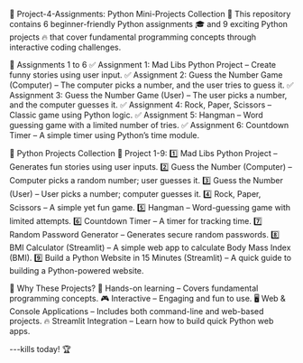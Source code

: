 🚀 Project-4-Assignments: Python Mini-Projects Collection 🐍
This repository contains 6 beginner-friendly Python assignments 🎓 and 9 exciting Python projects 🔥 that cover fundamental programming concepts through interactive coding challenges.

📌 Assignments 1 to 6
✅ Assignment 1: Mad Libs Python Project – Create funny stories using user input.
✅ Assignment 2: Guess the Number Game (Computer) – The computer picks a number, and the user tries to guess it.
✅ Assignment 3: Guess the Number Game (User) – The user picks a number, and the computer guesses it.
✅ Assignment 4: Rock, Paper, Scissors – Classic game using Python logic.
✅ Assignment 5: Hangman – Word guessing game with a limited number of tries.
✅ Assignment 6: Countdown Timer – A simple timer using Python’s time module.

🎯 Python Projects Collection
🌟 Project 1-9:
1️⃣ Mad Libs Python Project – Generates fun stories using user inputs.
2️⃣ Guess the Number (Computer) – Computer picks a random number; user guesses it.
3️⃣ Guess the Number (User) – User picks a number; computer guesses it.
4️⃣ Rock, Paper, Scissors – A simple yet fun game.
5️⃣ Hangman – Word-guessing game with limited attempts.
6️⃣ Countdown Timer – A timer for tracking time.
7️⃣ Random Password Generator – Generates secure random passwords.
8️⃣ BMI Calculator (Streamlit) – A simple web app to calculate Body Mass Index (BMI).
9️⃣ Build a Python Website in 15 Minutes (Streamlit) – A quick guide to building a Python-powered website.

🎯 Why These Projects?
🚀 Hands-on learning – Covers fundamental programming concepts.
🎮 Interactive – Engaging and fun to use.
🖥 Web & Console Applications – Includes both command-line and web-based projects.
🔥 Streamlit Integration – Learn how to build quick Python web apps.

---kills today! 🏆